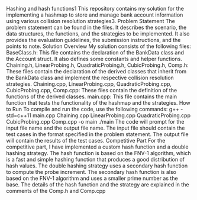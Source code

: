 
 Hashing and hash functions1
This repository contains my solution for the implementing a hashmap to store and manage bank account information using various collision resolution strategies3.
Problem Statement
The problem statement can be found in the files. It describes the scenario, the data structures, the functions, and the strategies to be implemented. It also provides the evaluation guidelines, the submission instructions, and the points to note.
Solution Overview
My solution consists of the following files:
BaseClass.h: This file contains the declaration of the BankData class and the Account struct. It also defines some constants and helper functions.
Chaining.h, LinearProbing.h, QuadraticProbing.h, CubicProbing.h, Comp.h: These files contain the declaration of the derived classes that inherit from the BankData class and implement the respective collision resolution strategies.
Chaining.cpp, LinearProbing.cpp, QuadraticProbing.cpp, CubicProbing.cpp, Comp.cpp: These files contain the definition of the functions of the derived classes.
main.cpp: This file contains the main function that tests the functionality of the hashmap and the strategies.
How to Run
To compile and run the code, use the following commands:
g++ -std=c++11 main.cpp Chaining.cpp LinearProbing.cpp QuadraticProbing.cpp CubicProbing.cpp Comp.cpp -o main
./main
The code will prompt for the input file name and the output file name. The input file should contain the test cases in the format specified in the problem statement. The output file will contain the results of the test cases.
Competitive Part
For the competitive part, I have implemented a custom hash function and a double hashing strategy. The hash function is based on the FNV-1 algorithm, which is a fast and simple hashing function that produces a good distribution of hash values. The double hashing strategy uses a secondary hash function to compute the probe increment. The secondary hash function is also based on the FNV-1 algorithm and uses a smaller prime number as the base. The details of the hash function and the strategy are explained in the comments of the Comp.h and Comp.cpp 

